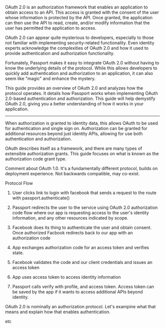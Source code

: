 OAuth 2.0 is an authorization framework that enables an application to obtain
access to an API.  This access is granted with the consent of the user whose
information is protected by the API.  Once granted, the application can then use
the API to read, create, and/or modify information that the user has permitted
the application to access.

OAuth 2.0 can appear quite mysterious to developers, especially to those not
familiar with implementing security-related functionality.  Even identity
experts acknowledge the complexities of OAuth 2.0 and how it used to provide
authentication and authorization functionality.

Fortunately, Passport makes it easy to integrate OAuth 2.0 without having to
know the underlying details of the protocol.  While this allows developers to
quickly add authentication and authorization to an application, it can also seem
like "magic" and enhance the mystery.

This guide provides an overview of OAuth 2.0 and analyzes how the protocol
operates.  It details how Passport works when implementing OAuth 2.0-based
authentication and authorization.  This guide will help demystify OAuth 2.0,
giving you a better understanding of how it works in your application.






---

When authorization is granted to identity data, this allows OAuth to be used for
authentication and single sign on.  Authorization can be granted for additional resources
beyond just identity APIs, allowing for use both authentication and authorization.

OAuth describes itself as a framework, and there are many types of extensible authorization grants.
This guide focuses on what is known as the authorization code grant type.


Comment about OAuth 1.0.   It's a fundamentally different protocol, builds on deployment
experience.  Not backwards compatible, may co-exist.


Protocol Flow

1. User clicks link to login with facebook
   that sends a request to the route with passport.authenticate()
2. Passport redirects the user to the service using OAuth 2.0 authorization code flow
   where our app is requesting access to the user's identity information, and any
   other resources indicated by scope.

3. Facebook does its thing to authenticate the user and obtain consent.  Once
   authorized Facbook redirects back to our app with an authorization code
4. App exchanges authorization code for an access token and verifies state.
5. Facebook validates the code and our client credentials and issues an access token
6. App uses access token to access identity information
7. Passport calls verify with profile, and access token.   Access token can be saved
   by the app if it wants to access additional APIs beyond identity.

OAuth 2.0 is nominally an authorization protocol.  Let's exampine what that means and
explain how that enables authentication.


etc


